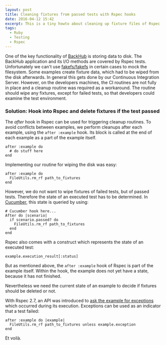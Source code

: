 ```yaml
---
layout: post
title: Cleaning fixtures from passed tests with Rspec hooks
date: 2016-04-12 15:42
excerpt: This is a tiny howto about cleaning up fixture files of Rspec examples, given the test passes. My first post about Ruby. \o/
tags:
  - Ruby
  - Testing
  - Rspec
---
```


One of the key functionality of [BackHub](https://backhub.co) is storing data to disk.
The BackHub application and its I/O methods are covered by Rspec tests. Unfortunately we can't use
[fakefs/fakefs](https://github.com/fakefs/fakefs) in certain cases to mock the filesystem.
Some examples create fixture data, which had to be wiped from the disk afterwards.
In general this gets done by our Continuous Integration Server. However, on the developers machines, the CI routines
are not fully in place and a cleanup routine was required as a workaround. The routine should wipe any fixtures,
except for failed tests, so that developers could examine the test environment.

### Solution: Hook into Rspec and delete fixtures if the test passed

The _after_ hook in Rspec can be used for triggering cleanup routines. To avoid conflicts between examples, we perform
cleanups after each example, using the `after :example` hook. Its block is called at the end of each example as a part
of the example itself.

    after :example do
      # do stuff here
    end

Implementing our routine for wiping the disk was easy:

    after :example do
      FileUtils.rm_rf path_to_fixtures
    end

However, we do not want to wipe fixtures of failed tests, but of passed tests. Therefore the state of an executed test
has to be determined. In [Cucumber](https://github.com/cucumber/cucumber/wiki/Hooks), this state is queried by using:

    # Cucumber hook here...
    After do |scenario|
      if scenario.passed? do
        FileUtils.rm_rf path_to_fixtures
      end
    end

Rspec also comes with a construct which represents the state of an executed test:

    example.execution_result[:status]

But as mentioned above, the `after :example` hook of Rspec is part of the example itself. Within the hook, the example
does not yet have a state, because it has not finished.

Nevertheless we need the current state of an example to decide if fixtures should be deleted or not.

With Rspec 2.7, an API was introduced to [ask the example for exceptions](https://github.com/rspec/rspec-core/issues/401)
which occurred during its execution. Exceptions can be used as an indicator that a test failed:

    after :example do |example|
      FileUtils.rm_rf path_to_fixtures unless example.exception
    end

Et voilà.
